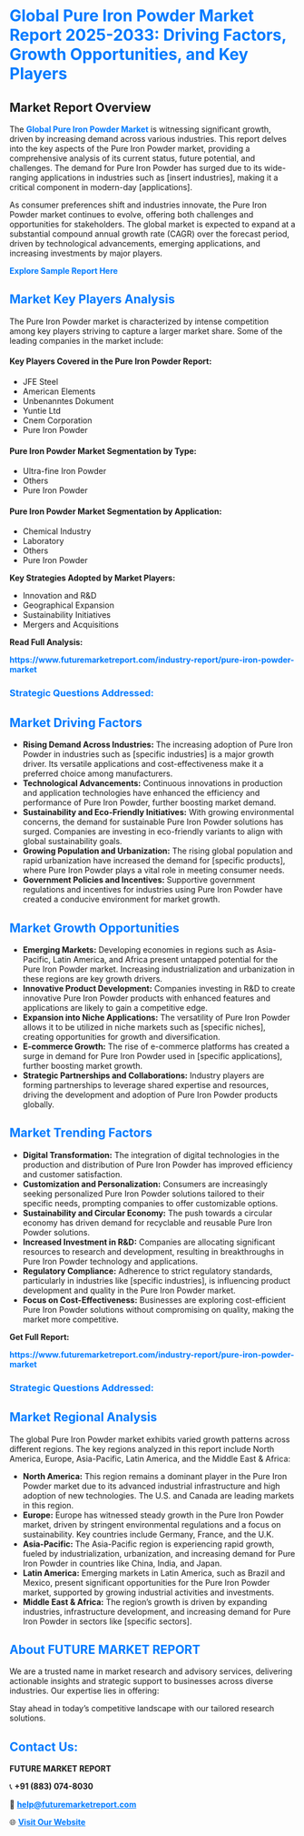 <h1 style="color: #007BFF;">Global Pure Iron Powder Market Report 2025-2033: Driving Factors, Growth Opportunities, and Key Players</h1>

<section id="overview">
<h2>Market Report Overview</h2>
<p>The <a href="https://www.futuremarketreport.com/industry-report/pure-iron-powder-market" style="color: #007BFF; text-decoration: none;"><strong>Global Pure Iron Powder Market</strong></a> is witnessing significant growth, driven by increasing demand across various industries. This report delves into the key aspects of the Pure Iron Powder market, providing a comprehensive analysis of its current status, future potential, and challenges. The demand for Pure Iron Powder has surged due to its wide-ranging applications in industries such as [insert industries], making it a critical component in modern-day [applications].</p>
<p>As consumer preferences shift and industries innovate, the Pure Iron Powder market continues to evolve, offering both challenges and opportunities for stakeholders. The global market is expected to expand at a substantial compound annual growth rate (CAGR) over the forecast period, driven by technological advancements, emerging applications, and increasing investments by major players.</p>
</section>

<section id="overview">
<p><a href="https://www.futuremarketreport.com/request-sample/reportId=97436" style="color: #007BFF; text-decoration: none;"><strong>Explore Sample Report Here</strong></a></p>
</section>

<section id="key-players">
<h2 style="color: #007BFF;">Market Key Players Analysis</h2>
<p>The Pure Iron Powder market is characterized by intense competition among key players striving to capture a larger market share. Some of the leading companies in the market include:</p>
<h4>Key Players Covered in the Pure Iron Powder Report:</h4>
<ul><li>JFE Steel</li><li>American Elements</li><li>Unbenanntes Dokument</li><li>Yuntie Ltd</li><li>Cnem Corporation</li><li>Pure Iron Powder</li></ul>
<h4>Pure Iron Powder Market Segmentation by Type:</h4>
<ul><li>Ultra-fine Iron Powder</li><li>Others</li><li>Pure Iron Powder</li></ul>

<h4>Pure Iron Powder Market Segmentation by Application:</h4>
<ul><li>Chemical Industry</li><li>Laboratory</li><li>Others</li><li>Pure Iron Powder</li></ul>
<p><strong>Key Strategies Adopted by Market Players:</strong></p>
<ul>
<li>Innovation and R&D</li>
<li>Geographical Expansion</li>
<li>Sustainability Initiatives</li>
<li>Mergers and Acquisitions</li>
</ul>
</section>

<section>
<p><strong>Read Full Analysis: </strong></p><a href="https://www.futuremarketreport.com/industry-report/pure-iron-powder-market" style="color: #007BFF; text-decoration: none;"><strong>https://www.futuremarketreport.com/industry-report/pure-iron-powder-market</strong></a>
<h3 style="color: #007BFF;">Strategic Questions Addressed:</h3>
</section>

<section id="driving-factors">
<h2 style="color: #007BFF;">Market Driving Factors</h2>
<ul>
<li><strong>Rising Demand Across Industries:</strong> The increasing adoption of Pure Iron Powder in industries such as [specific industries] is a major growth driver. Its versatile applications and cost-effectiveness make it a preferred choice among manufacturers.</li>
<li><strong>Technological Advancements:</strong> Continuous innovations in production and application technologies have enhanced the efficiency and performance of Pure Iron Powder, further boosting market demand.</li>
<li><strong>Sustainability and Eco-Friendly Initiatives:</strong> With growing environmental concerns, the demand for sustainable Pure Iron Powder solutions has surged. Companies are investing in eco-friendly variants to align with global sustainability goals.</li>
<li><strong>Growing Population and Urbanization:</strong> The rising global population and rapid urbanization have increased the demand for [specific products], where Pure Iron Powder plays a vital role in meeting consumer needs.</li>
<li><strong>Government Policies and Incentives:</strong> Supportive government regulations and incentives for industries using Pure Iron Powder have created a conducive environment for market growth.</li>
</ul>
</section>

<section id="growth-opportunities">
<h2 style="color: #007BFF;">Market Growth Opportunities</h2>
<ul>
<li><strong>Emerging Markets:</strong> Developing economies in regions such as Asia-Pacific, Latin America, and Africa present untapped potential for the Pure Iron Powder market. Increasing industrialization and urbanization in these regions are key growth drivers.</li>
<li><strong>Innovative Product Development:</strong> Companies investing in R&D to create innovative Pure Iron Powder products with enhanced features and applications are likely to gain a competitive edge.</li>
<li><strong>Expansion into Niche Applications:</strong> The versatility of Pure Iron Powder allows it to be utilized in niche markets such as [specific niches], creating opportunities for growth and diversification.</li>
<li><strong>E-commerce Growth:</strong> The rise of e-commerce platforms has created a surge in demand for Pure Iron Powder used in [specific applications], further boosting market growth.</li>
<li><strong>Strategic Partnerships and Collaborations:</strong> Industry players are forming partnerships to leverage shared expertise and resources, driving the development and adoption of Pure Iron Powder products globally.</li>
</ul>
</section>

<section id="trending-factors">
<h2 style="color: #007BFF;">Market Trending Factors</h2>
<ul>
<li><strong>Digital Transformation:</strong> The integration of digital technologies in the production and distribution of Pure Iron Powder has improved efficiency and customer satisfaction.</li>
<li><strong>Customization and Personalization:</strong> Consumers are increasingly seeking personalized Pure Iron Powder solutions tailored to their specific needs, prompting companies to offer customizable options.</li>
<li><strong>Sustainability and Circular Economy:</strong> The push towards a circular economy has driven demand for recyclable and reusable Pure Iron Powder solutions.</li>
<li><strong>Increased Investment in R&D:</strong> Companies are allocating significant resources to research and development, resulting in breakthroughs in Pure Iron Powder technology and applications.</li>
<li><strong>Regulatory Compliance:</strong> Adherence to strict regulatory standards, particularly in industries like [specific industries], is influencing product development and quality in the Pure Iron Powder market.</li>
<li><strong>Focus on Cost-Effectiveness:</strong> Businesses are exploring cost-efficient Pure Iron Powder solutions without compromising on quality, making the market more competitive.</li>
</ul>
</section>

<section>
<p><strong>Get Full Report: </strong></p><a href="https://www.futuremarketreport.com/industry-report/pure-iron-powder-market" style="color: #007BFF; text-decoration: none;"><strong>https://www.futuremarketreport.com/industry-report/pure-iron-powder-market</strong></a>
<h3 style="color: #007BFF;">Strategic Questions Addressed:</h3>
</section>


<section id="regional-analysis">
<h2 style="color: #007BFF;">Market Regional Analysis</h2>
<p>The global Pure Iron Powder market exhibits varied growth patterns across different regions. The key regions analyzed in this report include North America, Europe, Asia-Pacific, Latin America, and the Middle East & Africa:</p>
<ul>
<li><strong>North America:</strong> This region remains a dominant player in the Pure Iron Powder market due to its advanced industrial infrastructure and high adoption of new technologies. The U.S. and Canada are leading markets in this region.</li>
<li><strong>Europe:</strong> Europe has witnessed steady growth in the Pure Iron Powder market, driven by stringent environmental regulations and a focus on sustainability. Key countries include Germany, France, and the U.K.</li>
<li><strong>Asia-Pacific:</strong> The Asia-Pacific region is experiencing rapid growth, fueled by industrialization, urbanization, and increasing demand for Pure Iron Powder in countries like China, India, and Japan.</li>
<li><strong>Latin America:</strong> Emerging markets in Latin America, such as Brazil and Mexico, present significant opportunities for the Pure Iron Powder market, supported by growing industrial activities and investments.</li>
<li><strong>Middle East & Africa:</strong> The region’s growth is driven by expanding industries, infrastructure development, and increasing demand for Pure Iron Powder in sectors like [specific sectors].</li>
</ul>
</section>

<footer>
<h2 style="color: #007BFF;">About FUTURE MARKET REPORT</h2>
<p>We are a trusted name in market research and advisory services, delivering actionable insights and strategic support to businesses across diverse industries. Our expertise lies in offering:</p>

<p>Stay ahead in today’s competitive landscape with our tailored research solutions.</p>

<h2 style="color: #007BFF;">Contact Us:</h2>
<p><strong>FUTURE MARKET REPORT</strong></p>
<p>📞 <strong>+91 (883) 074-8030</strong></p>
<p>📧 <strong><a href="mailto:help@futuremarketreport.com" style="color: #007BFF;">help@futuremarketreport.com</a></strong></p>
<p>🌐 <strong><a href="https://www.futuremarketreport.com/" style="color: #007BFF;">Visit Our Website</a></strong></p>
</footer>